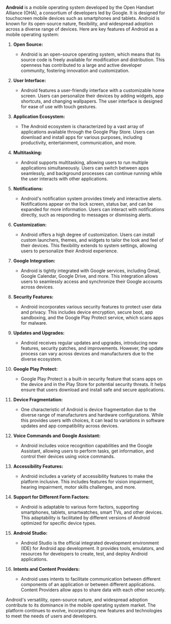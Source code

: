 **Android** is a mobile operating system developed by the Open Handset Alliance (OHA), a consortium of developers led by Google. It is designed for touchscreen mobile devices such as smartphones and tablets. Android is known for its open-source nature, flexibility, and widespread adoption across a diverse range of devices. Here are key features of Android as a mobile operating system:

1. **Open Source:**
   - Android is an open-source operating system, which means that its source code is freely available for modification and distribution. This openness has contributed to a large and active developer community, fostering innovation and customization.

2. **User Interface:**
   - Android features a user-friendly interface with a customizable home screen. Users can personalize their devices by adding widgets, app shortcuts, and changing wallpapers. The user interface is designed for ease of use with touch gestures.

3. **Application Ecosystem:**
   - The Android ecosystem is characterized by a vast array of applications available through the Google Play Store. Users can download and install apps for various purposes, including productivity, entertainment, communication, and more.

4. **Multitasking:**
   - Android supports multitasking, allowing users to run multiple applications simultaneously. Users can switch between apps seamlessly, and background processes can continue running while the user interacts with other applications.

5. **Notifications:**
   - Android's notification system provides timely and interactive alerts. Notifications appear on the lock screen, status bar, and can be expanded for more information. Users can interact with notifications directly, such as responding to messages or dismissing alerts.

6. **Customization:**
   - Android offers a high degree of customization. Users can install custom launchers, themes, and widgets to tailor the look and feel of their devices. This flexibility extends to system settings, allowing users to personalize their Android experience.

7. **Google Integration:**
   - Android is tightly integrated with Google services, including Gmail, Google Calendar, Google Drive, and more. This integration allows users to seamlessly access and synchronize their Google accounts across devices.

8. **Security Features:**
   - Android incorporates various security features to protect user data and privacy. This includes device encryption, secure boot, app sandboxing, and the Google Play Protect service, which scans apps for malware.

9. **Updates and Upgrades:**
   - Android receives regular updates and upgrades, introducing new features, security patches, and improvements. However, the update process can vary across devices and manufacturers due to the diverse ecosystem.

10. **Google Play Protect:**
    - Google Play Protect is a built-in security feature that scans apps on the device and in the Play Store for potential security threats. It helps ensure that users download and install safe and secure applications.

11. **Device Fragmentation:**
    - One characteristic of Android is device fragmentation due to the diverse range of manufacturers and hardware configurations. While this provides users with choices, it can lead to variations in software updates and app compatibility across devices.

12. **Voice Commands and Google Assistant:**
    - Android includes voice recognition capabilities and the Google Assistant, allowing users to perform tasks, get information, and control their devices using voice commands.

13. **Accessibility Features:**
    - Android includes a variety of accessibility features to make the platform inclusive. This includes features for vision impairment, hearing impairment, motor skills challenges, and more.

14. **Support for Different Form Factors:**
    - Android is adaptable to various form factors, supporting smartphones, tablets, smartwatches, smart TVs, and other devices. This adaptability is facilitated by different versions of Android optimized for specific device types.

15. **Android Studio:**
    - Android Studio is the official integrated development environment (IDE) for Android app development. It provides tools, emulators, and resources for developers to create, test, and deploy Android applications.

16. **Intents and Content Providers:**
    - Android uses intents to facilitate communication between different components of an application or between different applications. Content Providers allow apps to share data with each other securely.

Android's versatility, open-source nature, and widespread adoption contribute to its dominance in the mobile operating system market. The platform continues to evolve, incorporating new features and technologies to meet the needs of users and developers.
